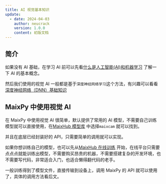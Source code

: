 ```yaml
---
title: AI 视觉基本知识
update:
  - date: 2024-04-03
    author: neucrack
    version: 1.0.0
    content: 初版文档
---
```



## 简介

如果没有 AI 基础，在学习 AI 前可以先看[什么是人工智能(AI)和机器学习](https://wiki.sipeed.com/ai/zh/basic/what_is_ai.html) 了解一下 AI 的基本概念。

然后我们使用的视觉 AI 一般都是基于`深度神经网络学习`这个方法，有兴趣可以看看[深度神经网络（DNN）基础知识](https://wiki.sipeed.com/ai/zh/basic/dnn_basic.html)


## MaixPy 中使用视觉 AI

在 MaixPy 中使用视觉 AI 很简单，默认提供了常用的 AI 模型，不需要自己训练模型就可以直接使用，在[MaixHub 模型库](https://maixhub.com/model/zoo) 中选择`maixcam` 就可以找到。

并且在底层已经封装好的 API，只需要简单的调用就可以实现。

如果你想训练自己的模型，也可以先从[MaixHub 在线训练](https://maixhub.com/model/training/project) 开始，在线平台只需要点点点就能训练出模型，不需要购买昂贵的机器，不需要搭建复杂的开发环境，也不需要写代码，非常适合入门，也适合懒得翻代码的老手。

一般训练得到了模型文件，直接传输到设备上，调用 MaixPy 的 API 就可以使用了，具体的调用方法看后文。




